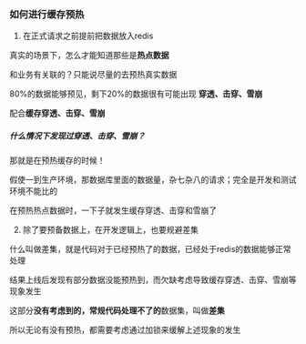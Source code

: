 ### 如何进行缓存预热

1. 在正式请求之前提前把数据放入redis

真实的场景下，怎么才能知道那些是**热点数据**

和业务有关联的？只能说尽量的去预热真实数据

80%的数据能够预见，剩下20%的数据很有可能出现 **穿透、击穿、雪崩**

配合**缓存穿透、击穿、雪崩**

##### 什么情况下发现过穿透、击穿、雪崩？

那就是在预热缓存的时候！

假使一到生产环境，那数据库里面的数据量，杂七杂八的请求；完全是开发和测试环境不能比的

在预热热点数据时，一下子就发生缓存穿透、击穿和雪崩了



2. 除了要预备数据上，在开发逻辑上，也要规避差集

什么叫做差集，就是代码对于已经预热了的数据，已经处于redis的数据能够正常处理

结果上线后发现有部分数据没能预热到，而欠缺考虑导致缓存穿透、击穿、雪崩等现象发生

这部分**没有考虑到的，常规代码处理不了的**数据集，叫做**差集**

所以无论有没有预热，都需要考虑通过加锁来缓解上述现象的发生

